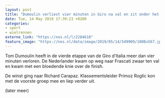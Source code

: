 ```yaml
---
layout: post
title: "Dumoulin verliest vier minuten in Giro na val en zit onder het bloed"
date: Tue, 14 May 2019 17:39:23 +0200
categories: 
- sport 
- wielrennen 
externe_link: "https://nos.nl/l/2284610"
feature_image: "https://nos.nl/data/image/2019/05/14/549909/1008x567.jpg"
---
```


<p>Tom Dumoulin heeft in de vierde etappe van de Giro d'Italia meer dan vier minuten verloren. De Nederlander kwam op weg naar Frascati zwaar ten val en kwam met een bloedende knie over de finish. </p>
<p>De winst ging naar Richard Carapaz. Klassementsleider Primoz Roglic kon met de voorste groep mee en liep verder uit. </p>
<p>(later meer) </p>
